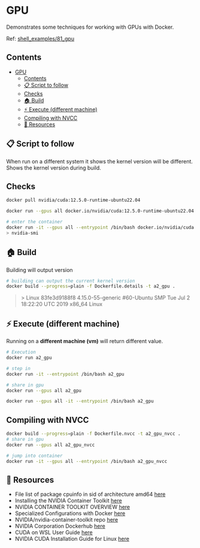 # GPU

Demonstrates some techniques for working with GPUs with Docker.  

Ref: [shell_examples/81_gpu](https://github.com/chrisguest75/shell_examples/tree/master/81_gpu)  

## Contents

- [GPU](#gpu)
  - [Contents](#contents)
  - [📋 Script to follow](#-script-to-follow)
  - [Checks](#checks)
  - [🏠 Build](#-build)
  - [⚡️ Execute (different machine)](#️-execute-different-machine)
  - [Compiling with NVCC](#compiling-with-nvcc)
  - [👀 Resources](#-resources)

## 📋 Script to follow

When run on a different system it shows the kernel version will be different. Shows the kernel version during build.  

## Checks

```sh
docker pull nvidia/cuda:12.5.0-runtime-ubuntu22.04

docker run --gpus all docker.io/nvidia/cuda:12.5.0-runtime-ubuntu22.04 

# enter the container
docker run -it --gpus all --entrypoint /bin/bash docker.io/nvidia/cuda:12.5.0-runtime-ubuntu22.04 
> nvidia-smi
```

## 🏠 Build

Building will output version

```sh
# building can output the current kernel version
docker build --progress=plain -f Dockerfile.details -t a2_gpu .
```

> \> Linux 83fe3d9188f8 4.15.0-55-generic #60-Ubuntu SMP Tue Jul 2 18:22:20 UTC 2019 x86_64 Linux

## ⚡️ Execute (different machine)

Running on a **different machine (vm)** will return different value.

```sh
# Execution
docker run a2_gpu

# step in
docker run -it --entrypoint /bin/bash a2_gpu

# share in gpu
docker run --gpus all a2_gpu

docker run --gpus all -it --entrypoint /bin/bash a2_gpu
```

## Compiling with NVCC

```sh
docker build --progress=plain -f Dockerfile.nvcc -t a2_gpu_nvcc .
# share in gpu
docker run --gpus all a2_gpu_nvcc

# jump into container
docker run -it --gpus all --entrypoint /bin/bash a2_gpu_nvcc
```

## 👀 Resources

- File list of package cpuinfo in sid of architecture amd64 [here](https://packages.debian.org/sid/amd64/cpuinfo/filelist)
- Installing the NVIDIA Container Toolkit [here](https://docs.nvidia.com/datacenter/cloud-native/container-toolkit/latest/install-guide.html#installing-with-apt)
- NVIDIA CONTAINER TOOLKIT OVERVIEW [here](https://docs.nvidia.com/datacenter/cloud-native/container-toolkit/latest/index.html)
- Specialized Configurations with Docker [here](https://docs.nvidia.com/datacenter/cloud-native/container-toolkit/latest/docker-specialized.html)
- NVIDIA/nvidia-container-toolkit repo [here](https://github.com/NVIDIA/nvidia-container-toolkit)
- NVIDIA Corporation Dockerhub [here](https://hub.docker.com/u/nvidia)
- CUDA on WSL User Guide [here](https://docs.nvidia.com/cuda/wsl-user-guide/index.html)
- NVIDIA CUDA Installation Guide for Linux [here](https://docs.nvidia.com/cuda/cuda-installation-guide-linux/index.html#)
